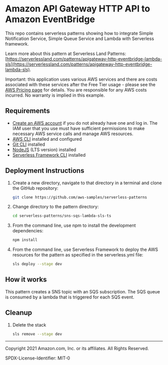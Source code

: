 # Amazon API Gateway HTTP API to Amazon EventBridge

This repo contains serverless patterns showing how to integrate Simple Notification Service, Simple Queue Service and Lambda with Serverless framework.

Learn more about this pattern at Serverless Land Patterns: [https://serverlessland.com/patterns/apigateway-http-eventbridge-lambda-sls](https://serverlessland.com/patterns/apigateway-http-eventbridge-lambda-sls).

Important: this application uses various AWS services and there are costs associated with these services after the Free Tier usage - please see the [AWS Pricing page](https://aws.amazon.com/pricing/) for details. You are responsible for any AWS costs incurred. No warranty is implied in this example.

## Requirements

* [Create an AWS account](https://portal.aws.amazon.com/gp/aws/developer/registration/index.html) if you do not already have one and log in. The IAM user that you use must have sufficient permissions to make necessary AWS service calls and manage AWS resources.
* [AWS CLI](https://docs.aws.amazon.com/cli/latest/userguide/install-cliv2.html) installed and configured
* [Git CLI](https://git-scm.com/book/en/v2/Getting-Started-Installing-Git) installed
* [NodeJS](https://nodejs.org/en/download/) (LTS version) installed
* [Serverless Framework CLI](https://www.serverless.com/framework/docs/getting-started) installed

## Deployment Instructions

1. Create a new directory, navigate to that directory in a terminal and clone the GitHub repository:

    ``` sh
    git clone https://github.com/aws-samples/serverless-patterns
    ```

1. Change directory to the pattern directory:

    ``` sh
    cd serverless-patterns/sns-sqs-lambda-sls-ts
    ```

1. From the command line, use npm to install the development dependencies:

    ``` sh
    npm install
    ```

1. From the command line, use Serverless Framework to deploy the AWS resources for the pattern as specified in the serverless.yml file:

    ``` sh
    sls deploy --stage dev
    ```
   
## How it works

This pattern creates a SNS topic with an SQS subscription. The SQS queue is consumed by a lambda that is triggered for each SQS event.


## Cleanup

1. Delete the stack

    ```sh
    sls remove --stage dev
    ```
----
Copyright 2021 Amazon.com, Inc. or its affiliates. All Rights Reserved.

SPDX-License-Identifier: MIT-0